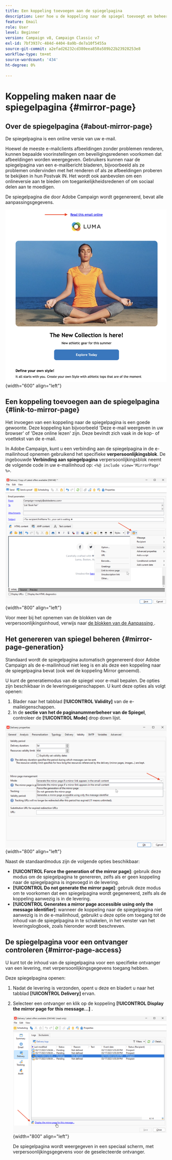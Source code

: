 ```yaml
---
title: Een koppeling toevoegen aan de spiegelpagina
description: Leer hoe u de koppeling naar de spiegel toevoegt en beheert
feature: Email
role: User
level: Beginner
version: Campaign v8, Campaign Classic v7
exl-id: 7bf3937c-484d-4404-8a9b-de7a10f5455a
source-git-commit: a2efad26232cd380eea850a589b22b23928253e8
workflow-type: tm+mt
source-wordcount: '434'
ht-degree: 0%

---
```


# Koppeling maken naar de spiegelpagina {#mirror-page}

## Over de spiegelpagina {#about-mirror-page}

De spiegelpagina is een online versie van uw e-mail.

Hoewel de meeste e-mailclients afbeeldingen zonder problemen renderen, kunnen bepaalde voorinstellingen om beveiligingsredenen voorkomen dat afbeeldingen worden weergegeven. Gebruikers kunnen naar de spiegelpagina van een e-mailbericht bladeren, bijvoorbeeld als ze problemen ondervinden met het renderen of als ze afbeeldingen proberen te bekijken in hun Postvak IN. Het wordt ook aanbevolen om een onlineversie aan te bieden om toegankelijkheidsredenen of om sociaal delen aan te moedigen.

De spiegelpagina die door Adobe Campaign wordt gegenereerd, bevat alle aanpassingsgegevens.

![ de steekproef van de spiegelverbinding ](assets/mirror-page-link.png){width="600" align="left"}

## Een koppeling toevoegen aan de spiegelpagina {#link-to-mirror-page}

Het invoegen van een koppeling naar de spiegelpagina is een goede gewoonte. Deze koppeling kan bijvoorbeeld &#39;Deze e-mail weergeven in uw browser&#39; of &#39;Deze online lezen&#39; zijn. Deze bevindt zich vaak in de kop- of voettekst van de e-mail.

In Adobe Campaign, kunt u een verbinding aan de spiegelpagina in de e-mailinhoud opnemen gebruikend het specifieke **verpersoonlijkingsblok**. De ingebouwde **Verbinding aan spiegelpagina** verpersoonlijkingsblok neemt de volgende code in uw e-mailinhoud op: `<%@ include view='MirrorPage' %>`.

![](assets/mirror-page-insert.png){width="800" align="left"}


Voor meer bij het opnemen van de blokken van de verpersoonlijkingsinhoud, verwijs naar [ de blokken van de Aanpassing ](personalization-blocks.md).

## Het genereren van spiegel beheren {#mirror-page-generation}

Standaard wordt de spiegelpagina automatisch gegenereerd door Adobe Campaign als de e-mailinhoud niet leeg is en als deze een koppeling naar de spiegelpagina bevat (ook wel de koppeling Mirror genoemd).

U kunt de generatiemodus van de spiegel voor e-mail bepalen. De opties zijn beschikbaar in de leveringseigenschappen. U kunt deze opties als volgt openen:

1. Blader naar het tabblad **[!UICONTROL Validity]** van de e-maileigenschappen.
1. In de **sectie van het de paginanummerbeheer van de Spiegel**, controleer de **[!UICONTROL Mode]** drop down lijst.

![](assets/mirror-page-generation.png){width="800" align="left"}

Naast de standaardmodus zijn de volgende opties beschikbaar:

* **[!UICONTROL Force the generation of the mirror page]**: gebruik deze modus om de spiegelpagina te genereren, zelfs als er geen koppeling naar de spiegelpagina is ingevoegd in de levering.
* **[!UICONTROL Do not generate the mirror page]**: gebruik deze modus om te voorkomen dat een spiegelpagina wordt gegenereerd, zelfs als de koppeling aanwezig is in de levering.
* **[!UICONTROL Generates a mirror page accessible using only the message identifier]**: wanneer de koppeling naar de spiegelpagina niet aanwezig is in de e-mailinhoud, gebruikt u deze optie om toegang tot de inhoud van de spiegelpagina in te schakelen, in het venster van het leveringslogboek, zoals hieronder wordt beschreven.

## De spiegelpagina voor een ontvanger controleren {#mirror-page-access}

U kunt tot de inhoud van de spiegelpagina voor een specifieke ontvanger van een levering, met verpersoonlijkingsgegevens toegang hebben.

Deze spiegelpagina openen:

1. Nadat de levering is verzonden, opent u deze en bladert u naar het tabblad **[!UICONTROL Delivery]** ervan.

1. Selecteer een ontvanger en klik op de koppeling **[!UICONTROL Display the mirror page for this message...]** .

   ![](assets/mirror-page-display.png){width="800" align="left"}

   De spiegelpagina wordt weergegeven in een speciaal scherm, met verpersoonlijkingsgegevens voor de geselecteerde ontvanger.
